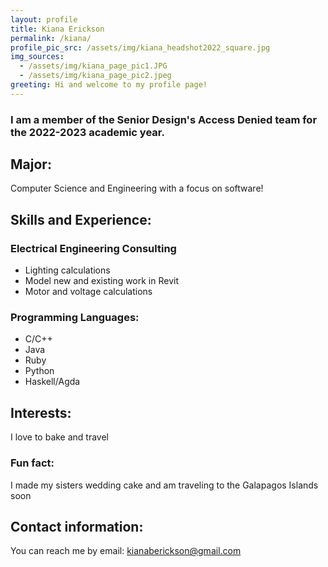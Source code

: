 ```yaml
---
layout: profile
title: Kiana Erickson
permalink: /kiana/
profile_pic_src: /assets/img/kiana_headshot2022_square.jpg
img_sources:
  - /assets/img/kiana_page_pic1.JPG
  - /assets/img/kiana_page_pic2.jpeg
greeting: Hi and welcome to my profile page!
---
```


### I am a member of the Senior Design's Access Denied team for the 2022-2023 academic year.

## Major:
Computer Science and Engineering with a focus on software!

## Skills and Experience:

### Electrical Engineering Consulting
- Lighting calculations
- Model new and existing work in Revit
- Motor and voltage calculations

### Programming Languages:
- C/C++
- Java
- Ruby
- Python
- Haskell/Agda

## Interests:
I love to bake and travel

### Fun fact:
I made my sisters wedding cake and am traveling to the Galapagos Islands soon

## Contact information:
You can reach me by email: [kianaberickson@gmail.com](mailto:kianaberickson@gmail.com)
